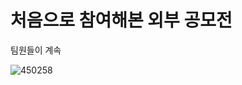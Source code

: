 # 처음으로 참여해본 외부 공모전

팀원들이 계속

![450258](https://user-images.githubusercontent.com/29528313/81162515-44e04100-8fc8-11ea-8d15-3ebb5d8daa96.jpg)
